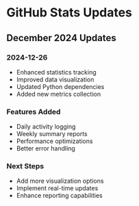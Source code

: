 # GitHub Stats Updates

## December 2024 Updates

### 2024-12-26
- Enhanced statistics tracking
- Improved data visualization
- Updated Python dependencies
- Added new metrics collection

### Features Added
- Daily activity logging
- Weekly summary reports
- Performance optimizations
- Better error handling

### Next Steps
- Add more visualization options
- Implement real-time updates
- Enhance reporting capabilities